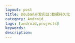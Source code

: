 ```yaml
---
layout: post
title: Douban开发实战:数据持久化
category: Android
tags: [android,projects]
keywords:
description:
---
```

